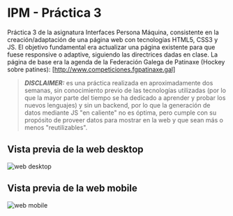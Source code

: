 # IPM - Práctica 3
Práctica 3 de la asignatura Interfaces Persona Máquina, consistente en la creación/adaptación de una página web con tecnologías HTML5, CSS3 y JS. El objetivo fundamental era actualizar una página existente para que fuese responsive o adaptive, siguiendo las directrices dadas en clase. La página de base era la agenda de la Federación Galega de Patinaxe (Hockey sobre patines): [http://www.competiciones.fgpatinaxe.gal]

> **_DISCLAIMER:_** es una práctica realizada en aproximadamente dos semanas, sin conocimiento previo de las tecnologías utilizadas (por lo que la mayor parte del tiempo se ha dedicado a aprender y probar los nuevos lenguajes) y sin un backend, por lo que la generación de datos mediante JS "en caliente" no es óptima, pero cumple con su propósito de proveer datos para mostrar en la web y que sean más o menos "reutilizables".

## Vista previa de la web desktop
![web desktop](http://i.imgur.com/i4OMmjW.png)
## Vista previa de la web mobile
![web mobile](http://i.imgur.com/tl4yGrw.png)
